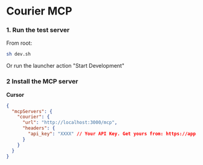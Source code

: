 # Courier MCP

### 1. Run the test server

From root:

```bash
sh dev.sh
```

Or run the launcher action "Start Development"

### 2 Install the MCP server

**Cursor**
```json
{
  "mcpServers": {
    "courier": {
      "url": "http://localhost:3000/mcp",
      "headers": {
        "api_key": "XXXX" // Your API Key. Get yours from: https://app.courier.com/settings/api-keys
      }
    }
  }
}
```